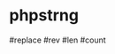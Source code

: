 # phpstrng
<!DOCTYPE html>
<html>
<body>

#replace
  #rev
  #len
  #count
  
<?php
echo str_replace("world", "Dolly", "Hello world!");
echo strrev("Hello world!");
echo strlen("Hello world!");
echo str_word_count("Hello world!");
?> 
 
</body>
</html>
